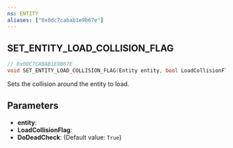 ```yaml
---
ns: ENTITY
aliases: ["0x0dc7cabab1e9b67e"]
---
```

## SET_ENTITY_LOAD_COLLISION_FLAG

```c
// 0x0DC7CABAB1E9B67E
void SET_ENTITY_LOAD_COLLISION_FLAG(Entity entity, bool LoadCollisionFlag, bool DoDeadCheck);
```

Sets the collision around the entity to load.


## Parameters
* **entity**: 
* **LoadCollisionFlag**: 
* **DoDeadCheck**: (Default value: `True`)
